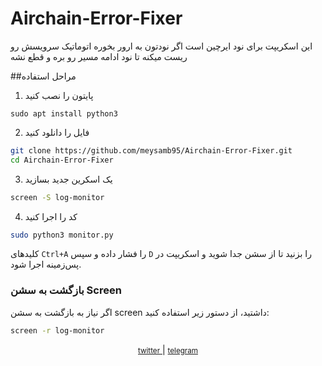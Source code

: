 # Airchain-Error-Fixer
این اسکریپت برای نود ایرچین است اگر نودتون به ارور بخوره اتوماتیک سرویسش رو ریست میکنه تا نود ادامه مسیر رو بره و قطع نشه

##مراحل استفاده 
1. پایتون را نصب کنید
```
sudo apt install python3
```
2. فایل را دانلود کنید
 ```bash
git clone https://github.com/meysamb95/Airchain-Error-Fixer.git
cd Airchain-Error-Fixer
```

3. یک اسکرین جدید بسازید
```bash
screen -S log-monitor
```
4. کد را اجرا کنید
```bash
sudo python3 monitor.py
```
 کلیدهای `Ctrl+A` را فشار داده و سپس `D` را بزنید تا از سشن جدا شوید و اسکریپت در پس‌زمینه اجرا شود.


### بازگشت به سشن Screen

اگر نیاز به بازگشت به سشن screen داشتید، از دستور زیر استفاده کنید:

```bash
screen -r log-monitor
```

<div align="center">
    <p>
        <a href="Https://x.com/0xOneiros">
            <small>twitter</small>  
        </a>
        | 
        <a href="Https://t.me/xOneiros">
            <small>telegram</small>  
        </a>
    </p>
</div>
